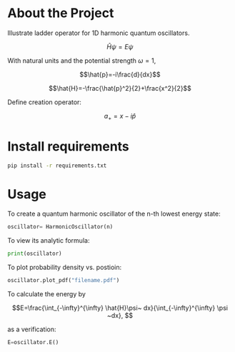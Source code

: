 # About the Project 

Illustrate ladder operator for 1D harmonic quantum oscillators.

``` math
\hat{H}\psi=E\psi
```

With natural units and the potential strength $\omega=1$,
``` math
\hat{p}=-i\frac{d}{dx}
```

``` math
\hat{H}=-\frac{\hat{p}^2}{2}+\frac{x^2}{2}
```

Define creation operator:
``` math
a_{+}=x-i\hat{p}
```

# Install requirements
``` bash
pip install -r requirements.txt
```

# Usage
To create a quantum harmonic oscillator of the n-th lowest energy state:
``` python
oscillator= HarmonicOscillator(n)
```

To view its analytic formula:
``` python
print(oscillator)
```

To plot probability density vs. postioin:
``` python
oscillator.plot_pdf("filename.pdf")
```

To calculate the energy by 
```math
E=\frac{\int_{-\infty}^{\infty} \hat{H}\psi~ dx}{\int_{-\infty}^{\infty} \psi ~dx}, 
```
as a verification:
``` python
E=oscillator.E()
```
